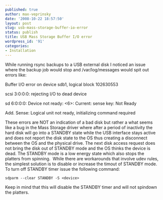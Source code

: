 ```yaml
---
published: true
author: max-veprinsky
date: '2008-10-22 18:57:50'
layout: post
slug: usb-mass-storage-buffer-io-error
status: publish
title: USB Mass Storage Buffer I/O error
wordpress_id: '91'
categories:
- Installation
---
```


While running rsync backups to a USB external disk I noticed an issue where the backup job would stop and /var/log/messages would spit out errors like:

Buffer I/O error on device sdb1, logical block 102630553

scsi 3:0:0:0: rejecting I/O to dead device

sd 6:0:0:0: Device not ready: <6>: Current: sense key: Not Ready

Add. Sense: Logical unit not ready, initializing command required



These errors are NOT an indication of a bad disk but rather a what seems like a bug in the Mass Storage driver where after a period of inactivity the hard disk will go into a STANDBY state while the USB interface stays active and does not report the disk state to the OS thus creating a disconnect between the OS and the physical drive. The next disk access request does not bring the disk out of STANDBY mode and the OS thinks the device is dead. The STANDBY mode is a low energy state which also stops the platters from spinning.  While there are workarounds that involve udev rules, the simplest solution is to disable or increase the timout of STANDBY mode. To turn off STANDBY timer issue the following command:

`sdparm --clear STANDBY -S <device>`

Keep in mind that this will disable the STANDBY timer and will not spindown the platters.
